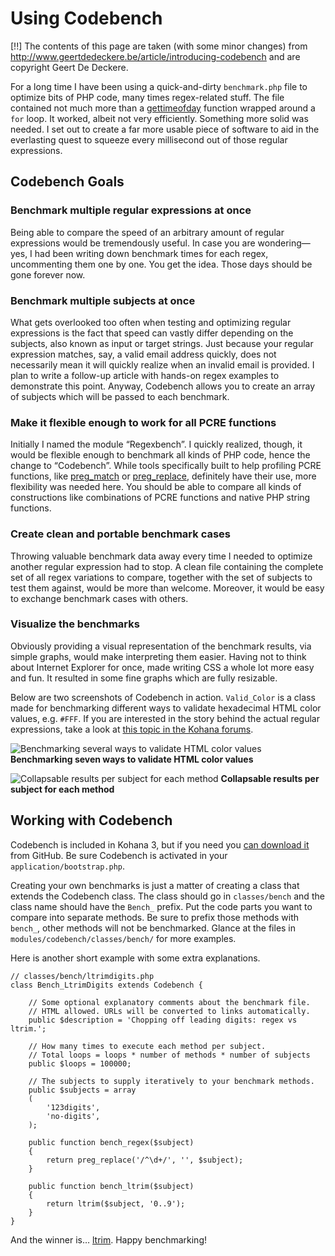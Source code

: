 # Using Codebench

[!!] The contents of this page are taken (with some minor changes) from <http://www.geertdedeckere.be/article/introducing-codebench> and are copyright Geert De Deckere.

For a long time I have been using a quick-and-dirty `benchmark.php` file to optimize bits of PHP code, many times regex-related stuff. The file contained not much more than a [gettimeofday](http://php.net/gettimeofday) function wrapped around a `for` loop. It worked, albeit not very efficiently. Something more solid was needed. I set out to create a far more usable piece of software to aid in the everlasting quest to squeeze every millisecond out of those regular expressions.

## Codebench Goals

### Benchmark multiple regular expressions at once

Being able to compare the speed of an arbitrary amount of regular expressions would be tremendously useful. In case you are wondering—yes, I had been writing down benchmark times for each regex, uncommenting them one by one. You get the idea. Those days should be gone forever now.

### Benchmark multiple subjects at once

What gets overlooked too often when testing and optimizing regular expressions is the fact that speed can vastly differ depending on the subjects, also known as input or target strings. Just because your regular expression matches, say, a valid email address quickly, does not necessarily mean it will quickly realize when an invalid email is provided. I plan to write a follow-up article with hands-on regex examples to demonstrate this point. Anyway, Codebench allows you to create an array of subjects which will be passed to each benchmark.

### Make it flexible enough to work for all PCRE functions

Initially I named the module “Regexbench”. I quickly realized, though, it would be flexible enough to benchmark all kinds of PHP code, hence the change to “Codebench”. While tools specifically built to help profiling PCRE functions, like [preg_match](http://php.net/preg_match) or [preg_replace](http://php.net/preg_replace), definitely have their use, more flexibility was needed here. You should be able to compare all kinds of constructions like combinations of PCRE functions and native PHP string functions.

### Create clean and portable benchmark cases

Throwing valuable benchmark data away every time I needed to optimize another regular expression had to stop. A clean file containing the complete set of all regex variations to compare, together with the set of subjects to test them against, would be more than welcome. Moreover, it would be easy to exchange benchmark cases with others.

### Visualize the benchmarks

Obviously providing a visual representation of the benchmark results, via simple graphs, would make interpreting them easier. Having not to think about Internet Explorer for once, made writing CSS a whole lot more easy and fun. It resulted in some fine graphs which are fully resizable.

Below are two screenshots of Codebench in action. `Valid_Color` is a class made for benchmarking different ways to validate hexadecimal HTML color values, e.g. `#FFF`. If you are interested in the story behind the actual regular expressions, take a look at [this topic in the Kohana forums](http://forum.kohanaphp.com/comments.php?DiscussionID=2192).

![Benchmarking several ways to validate HTML color values](codebench_screenshot1.png)
**Benchmarking seven ways to validate HTML color values**

![Collapsable results per subject for each method](codebench_screenshot2.png)
**Collapsable results per subject for each method**

## Working with Codebench

Codebench is included in Kohana 3, but if you need you [can download it](http://github.com/kohana/codebench/) from GitHub. Be sure Codebench is activated in your `application/bootstrap.php`.

Creating your own benchmarks is just a matter of creating a class that extends the Codebench class.  The class should go in `classes/bench` and the class name should have the `Bench_` prefix.  Put the code parts you want to compare into separate methods. Be sure to prefix those methods with `bench_`, other methods will not be benchmarked. Glance at the files in `modules/codebench/classes/bench/` for more examples.

Here is another short example with some extra explanations.
	
	// classes/bench/ltrimdigits.php
	class Bench_LtrimDigits extends Codebench {
	
		// Some optional explanatory comments about the benchmark file.
		// HTML allowed. URLs will be converted to links automatically.
		public $description = 'Chopping off leading digits: regex vs ltrim.';
	
		// How many times to execute each method per subject.
		// Total loops = loops * number of methods * number of subjects
		public $loops = 100000;
	
		// The subjects to supply iteratively to your benchmark methods.
		public $subjects = array
		(
			'123digits',
			'no-digits',
		);
	
		public function bench_regex($subject)
		{
			return preg_replace('/^\d+/', '', $subject);
		}
	
		public function bench_ltrim($subject)
		{
			return ltrim($subject, '0..9');
		}
	}
	
	

And the winner is… [ltrim](http://php.net/ltrim). Happy benchmarking!